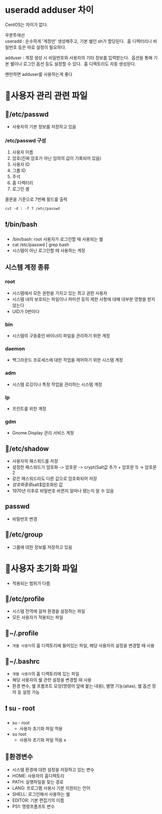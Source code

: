 # useradd adduser 차이
CentOS는 차이가 없다.

우분투에선  
useradd : 순수하게 '계정만' 생성해주고, 기본 쉘인 sh가 할당된다.  
홈 디렉터리나 비밀번호 등은 따로 설정이 필요하다. 

adduser : 계정 생성 시 비밀번호와 사용자의 기타 정보를 입력받는다.  
옵션을 통해 기본 쉘이나 로그인 옵션 등도 설정할 수 있다.  
홈 디렉토리도 자동 생성된다.

왠만하면 adduser를 사용하는게 좋다



# 🔖사용자 관리 관련 파일

## 📑/etc/passwd
* 사용자의 기본 정보를 저장하고 있음

### /etc/passwd 구성
1. 사용자 이름
2. 암호(진짜 암호가 아닌 임의의 값이 기록되어 있음)
3. 사용자 ID
4. 그룹 ID
5. 주석 
6. 홈 디렉터리
7. 로그인 셸

콜론을 기준으로 7번째 필드를 출력

`cut -d : -f 7 /etc/passwd`

## ❗/bin/bash
* /bin/bash: root 사용자가 로그인할 때 사용되는 쉘
* cat /etc/passwd | grep bash
 * 시스템이 아닌 로그인할 때 사용하는 계정


## 시스템 계정 종류

### root
* 시스템에서 모든 권한을 가지고 있는 최고 권한 사용자
* 시스템 내의 보호되는 파일이나 퍼미션 등의 제한 사항에 대해 대부분 영향을 받지 않는다
* UID가 0번이다

### bin
* 시스템의 구동중인 바이너리 파일을 관리하기 위한 계정

### daemon
* 백그라운드 프로세스에 대한 작업을 제어하기 위한 시스템 계정

### adm
* 시스템 로깅이나 특정 작업을 관리하는 시스템 계정

### lp
* 프린트를 위한 계정

### gdm
* Gnome Display 관리 서비스 계정


## 📑/etc/shadow
* 사용자의 패스워드를 저장
* 설정한 패스워드가 암호화 -> 암호문 -> crypt(Salt값 추가 + 암호문 1) -> 암호문2
* 같은 패스워드라도 다른 값으로 암호화되어 저장
* $암호화 종류$salt$암호화된 값
* 1970년 이후로 비밀번호 바뀐지 얼마나 됐는지 알 수 있음


## passwd
* 비밀번호 변경 



## 📑/etc/group
* 그룹에 대한 정보를 저장하고 있음
  
  
  
# 🔖사용자 초기화 파일
* 적용되는 범위가 다름

## 📑/etc/profile
* 시스템 전역에 걸쳐 환경을 설정하는 파일
* 모든 사용자가 적용되는 파일


## 📑~/.profile
* `개별 사용자`의 홈 디렉토리에 들어있는 파일, 해당 사용자의 설정을 변경할 때 사용


## 📑~/.bashrc
* `개별 사용자`의 홈 디렉토리에 있는 파일
* 해당 사용자의 쉘 관련 설정을 변경할 때 사용
* 환경 변수, 쉘 프롬프트 모양(명령어 앞에 붙는 내용), 별명 기능(alias), 쉘 옵션 정의 등 설정 가능

## ❗ su - root
* su - root
  * 사용자 초기화 파일 적용
* su root
  * 사용자 초기화 파일 적용 x


## 📑환경변수
* 시스템 환경에 대한 설정을 저장하고 있는 변수
* HOME: 사용자의 홈디렉토리
* PATH: 실행파일을 찾는 경로
* LANG: 프로그램 사용시 기본 지원되는 언어
* SHELL: 로그인해서 사용하는 쉘
* EDITOR: 기본 편집기의 이름
* PS1: 명령프롬프트 변수
